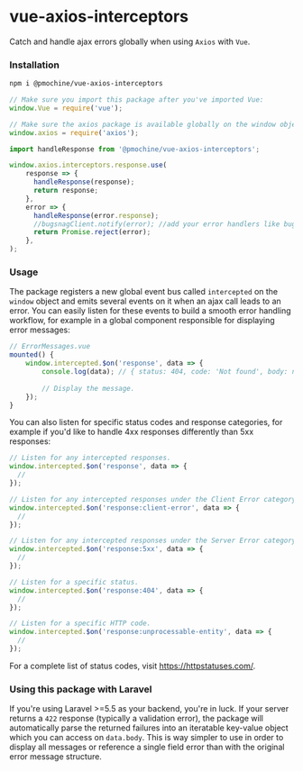 
# vue-axios-interceptors
Catch and handle ajax errors globally when using `Axios` with `Vue`.

### Installation
```bash
npm i @pmochine/vue-axios-interceptors
```

```javascript
// Make sure you import this package after you've imported Vue:
window.Vue = require('vue');

// Make sure the axios package is available globally on the window object:
window.axios = require('axios');

import handleResponse from '@pmochine/vue-axios-interceptors';

window.axios.interceptors.response.use(
    response => {
      handleResponse(response);
      return response;
    },
    error => {
      handleResponse(error.response);
      //bugsnagClient.notify(error); //add your error handlers like bugsnag etc.
      return Promise.reject(error);
    },
);
```

### Usage
The package registers a new global event bus called `intercepted` on the `window` object and emits several events on it when an ajax call leads to an error. You can easily listen for these events to build a smooth error handling workflow, for example in a global component responsible for displaying error messages:

```javascript
// ErrorMessages.vue
mounted() {
    window.intercepted.$on('response', data => {
        console.log(data); // { status: 404, code: 'Not found', body: null }
        
        // Display the message.
    });
}
```

You can also listen for specific status codes and response categories, for example if you'd like to handle 4xx responses differently than 5xx responses:
```javascript
// Listen for any intercepted responses.
window.intercepted.$on('response', data => {
  // 
});

// Listen for any intercepted responses under the Client Error category (4xx).
window.intercepted.$on('response:client-error', data => {
  // 
});

// Listen for any intercepted responses under the Server Error category (5xx).
window.intercepted.$on('response:5xx', data => {
  // 
});

// Listen for a specific status.
window.intercepted.$on('response:404', data => {
  // 
});

// Listen for a specific HTTP code.
window.intercepted.$on('response:unprocessable-entity', data => {
  // 
});
```

For a complete list of status codes, visit https://httpstatuses.com/.

### Using this package with Laravel
If you're using Laravel >=5.5 as your backend, you're in luck. If your server returns a `422` response (typically a validation error), the package will automatically parse the returned failures into an iteratable key-value object which you can access on `data.body`. This is way simpler to use in order to display all messages or reference a single field error than with the original error message structure.